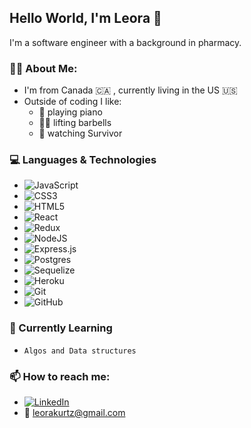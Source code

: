 ## Hello World, I'm Leora 👋

I'm a software engineer with a background in pharmacy. 

### :sassy_woman: About Me:
- I'm from Canada :canada: , currently living in the US :us:
- Outside of coding I like:
   - :musical_note: playing piano
   - :weight_lifting_woman: lifting barbells
   - :coconut: watching Survivor


### :computer: Languages & Technologies
- <img alt="JavaScript" src="https://img.shields.io/badge/javascript-%23323330.svg?style=for-the-badge&logo=javascript&logoColor=%23F7DF1E"/>
- <img alt="CSS3" src="https://img.shields.io/badge/css3-%231572B6.svg?style=for-the-badge&logo=css3&logoColor=white"/>
- <img alt="HTML5" src="https://img.shields.io/badge/html5-%23E34F26.svg?style=for-the-badge&logo=html5&logoColor=white"/>
- <img alt="React" src="https://img.shields.io/badge/react-%2320232a.svg?style=for-the-badge&logo=react&logoColor=%2361DAFB"/>
- <img alt="Redux" src="https://img.shields.io/badge/redux-%23593d88.svg?style=for-the-badge&logo=redux&logoColor=white"/>
- <img alt="NodeJS" src="https://img.shields.io/badge/node.js-%2343853D.svg?style=for-the-badge&logo=node-dot-js&logoColor=white"/>
- <img alt="Express.js" src="https://img.shields.io/badge/express.js-%23404d59.svg?style=for-the-badge&logo=express&logoColor=%2361DAFB"/>
- <img alt="Postgres" src ="https://img.shields.io/badge/postgres-%23316192.svg?style=for-the-badge&logo=postgresql&logoColor=white"/>
- <img alt="Sequelize" src=https://img.shields.io/badge/-Sequelize-blue/>
- <img alt="Heroku" src="https://img.shields.io/badge/heroku-%23430098.svg?style=for-the-badge&logo=heroku&logoColor=white"/>
- <img alt="Git" src="https://img.shields.io/badge/git-%23F05033.svg?style=for-the-badge&logo=git&logoColor=white"/>
- <img alt="GitHub" src="https://img.shields.io/badge/github-%23121011.svg?style=for-the-badge&logo=github&logoColor=white"/>

### :notebook: Currently Learning
- `Algos and Data structures`


 ### 📫  How to reach me:
 - [<img alt="LinkedIn" src="https://img.shields.io/badge/linkedin-%230077B5.svg?style=for-the-badge&logo=linkedin&logoColor=white"/>](http://www.linkedin.com/in/leoradouek)
 - :envelope_with_arrow: leorakurtz@gmail.com

